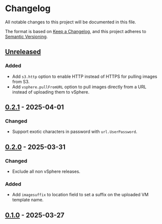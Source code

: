 # Changelog

All notable changes to this project will be documented in this file.

The format is based on [Keep a Changelog](https://keepachangelog.com/en/1.0.0/),
and this project adheres to [Semantic Versioning](https://semver.org/spec/v2.0.0.html).



## [Unreleased]

### Added

- Add `s3.http` option to enable HTTP instead of HTTPS for pulling images from S3.
- Add `vsphere.pullFromURL` option to pull images directly from a URL instead of uploading them to vSphere.

## [0.2.1] - 2025-04-01

### Changed

- Support exotic characters in password with `url.UserPassword`.

## [0.2.0] - 2025-03-31

### Changed

- Exclude all non vSphere releases.

### Added

- Add `imagesuffix` to location field to set a suffix on the uploaded VM template name.

## [0.1.0] - 2025-03-27



[Unreleased]: https://github.com/giantswarm/image-distribution-operator/compare/v0.2.1...HEAD
[0.2.1]: https://github.com/giantswarm/image-distribution-operator/compare/v0.2.0...v0.2.1
[0.2.0]: https://github.com/giantswarm/image-distribution-operator/compare/v0.1.0...v0.2.0
[0.1.0]: https://github.com/giantswarm/image-distribution-operator/releases/tag/v0.1.0
